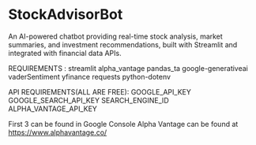 # StockAdvisorBot
An AI-powered chatbot providing real-time stock analysis, market summaries, and investment recommendations, built with Streamlit and integrated with financial data APIs.

REQUIREMENTS :
streamlit
alpha_vantage
pandas_ta
google-generativeai
vaderSentiment
yfinance
requests
python-dotenv

API REQUIREMENTS(ALL ARE FREE): 
GOOGLE_API_KEY
GOOGLE_SEARCH_API_KEY
SEARCH_ENGINE_ID
ALPHA_VANTAGE_API_KEY

First 3 can be found in Google Console
Alpha Vantage can be found at https://www.alphavantage.co/
